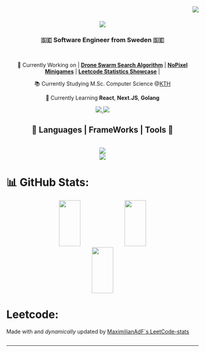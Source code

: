 <img align="right" src="https://visitcount.itsvg.in/api?id=MaximilianAdF&icon=0&color=0">

<h1 align="center">
  <a href="https://git.io/typing-svg">
    <img src="https://readme-typing-svg.herokuapp.com?font=Fira+Code&duration=3000&pause=1000&color=F7F7F7&center=true&vCenter=true&random=false&width=500&height=70&lines=Maximilian;Alvim+de+Faria"/>
  </a>
</h1>

<h3 align="center">🇸🇪 Software Engineer from Sweden 🇸🇪</h3>

<br/>

<div align="center">
  
  💼 Currently Working on | [**Drone Swarm Search Algorithm**]() | **[NoPixel Minigames](https://github.com/MaximilianAdF/NoPixel-MiniGames-4.0)** | **[Leetcode Statistics Showcase](https://github.com/MaximilianAdF/Leetcode-Stats)** |
  
  📚 Currently Studying M.Sc. Computer Science @<a href="https://github.com/KTH">KTH</a>
  
  🌱 Currently Learning **React**, **Next.JS**, **Golang**

</div>

<div align="center">
  <a href="mailto:maximilian.adf@gmail.com" target="_blank">
    <img src="https://img.shields.io/badge/Gmail-333333?style=for-the-badge&logo=gmail&logoColor=red" target="_blank" />
  </a>
  <a href="https://linkedin.com/in/maximilian-alvim-de-faria-151948241" target="_blank">
    <img src="https://img.shields.io/badge/LinkedIn-333333?style=for-the-badge&logo=linkedin&logoColor=blue" target="_blank">
  </a>
</div>

<h2 align="center">🧩 Languages | FrameWorks | Tools 🧩</h2>
<br/>
<div align="center">
  <a href="https://skillicons.dev">
    <img src="https://skillicons.dev/icons?i=nodejs,github,vscode,express,react"><br/>
    <img src="https://skillicons.dev/icons?i=java,javascript,typescript,html,css,git,golang,c,python">
  </a>
</div>

# 📊 GitHub Stats:
<div align="center">
    <img src="https://github-readme-stats.vercel.app/api?username=MaximilianAdF&theme=dark&hide_border=false&include_all_commits=false&count_private=false" style="width: 33.33%;" height="120px">
    <img src="https://github-readme-stats.vercel.app/api/top-langs/?username=MaximilianAdF&theme=dark&hide_border=false&include_all_commits=false&count_private=false&layout=compact" style="width: 33.33%;" height="120px">
    <img src="https://github-readme-streak-stats.herokuapp.com/?user=MaximilianAdF&theme=dark&hide_border=false" style="width: 33.33%;" height="120px">
</div>




# Leetcode:
Made with and *dynamically* updated by [MaximilianAdF´s LeetCode-stats](https://github.com/MaximilianAdF/Leetcode-Stats)

![[](https://leetcode-stats-inky.vercel.app/?username=Makimi&ranking=true)](www.leetcode.com/Makimi)

---
